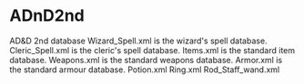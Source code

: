 # ADnD2nd
AD&amp;D 2nd database
Wizard_Spell.xml is the wizard's spell database.
Cleric_Spell.xml is the cleric's spell database.
Items.xml is the standard item database.
Weapons.xml is the standard weapons database.
Armor.xml is the standard armour database.
Potion.xml
Ring.xml
Rod_Staff_wand.xml
